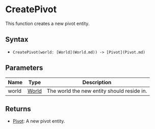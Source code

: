 # CreatePivot

This function creates a new pivot entity.

## Syntax

- `CreatePivot(world: [World](World.md)) -> [Pivot](Pivot.md)`

## Parameters

| Name | Type | Description |
|---|---|---|
| world | [World](World.md) | The world the new entity should reside in. |

## Returns

- [Pivot](Pivot.md): A new pivot entity.